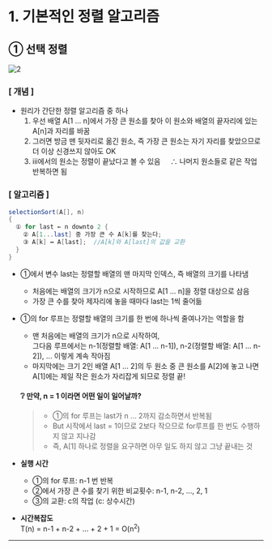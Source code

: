 # 1. 기본적인 정렬 알고리즘
## ① 선택 정렬  
![2](https://user-images.githubusercontent.com/50271884/66739470-ba10eb00-eeab-11e9-8d11-9c051d6a3543.png)  

### [ 개념 ]  
- 원리가 간단한 정렬 알고리즘 중 하나  
  1. 우선 배열 A[1 ... n]에서 가장 큰 원소를 찾아 이 원소와 배열의 끝자리에 있는 A[n]과 자리를 바꿈 
  2. 그러면 방금 맨 뒷자리로 옮긴 원소, 즉 가장 큰 원소는 자기 자리를 찾았으므로 더 이상 신경쓰지 않아도 OK  
  3. ⅲ에서의 원소는 정렬이 끝났다고 볼 수 있음 &nbsp;&nbsp;&nbsp; ∴ 나머지 원소들로 같은 작업 반복하면 됨
  
### [ 알고리즘 ]  
  
```java
selectionSort(A[], n) 
{
  ① for last ← n downto 2 {
    ② A[1...last] 중 가장 큰 수 A[k]를 찾는다;
    ③ A[k] ↔ A[last];  //A[k]와 A[last]의 값을 교환
  }
}
```
- ①에서 변수 last는 정렬할 배열의 맨 마지막 인덱스, 즉 배열의 크기를 나타냄
  - 처음에는 배열의 크기가 n으로 시작하므로 A[1 ... n]을 정렬 대상으로 삼음
  - 가장 큰 수를 찾아 제자리에 놓을 때마다 last는 1씩 줄어듦
- ①의 for 루프는 정렬할 배열의 크기를 한 번에 하나씩 줄여나가는 역할을 함
  - 맨 처음에는 배열의 크기가 n으로 시작하여,  
    그다음 루프에서는 n-1(정렬할 배열: A[1 ... n-1]), n-2(정렬할 배열: A[1 ... n-2]), ... 이렇게 계속 작아짐
  - 마지막에는 크기 2인 배열 A[1 ... 2]의 두 원소 중 큰 원소를 A[2]에 놓고 나면 A[1]에는 제일 작은 원소가 자리잡게 되므로 정렬 끝!  
    
  #### ❔ 만약, n = 1 이라면 어떤 일이 일어날까?    
  > * ①의 for 루프는 last가 n ... 2까지 감소하면서 반복됨  
  > * But 시작에서 last = 1이므로 2보다 작으므로 for루프를 한 번도 수행하지 않고 지나감  
  > * 즉, A[1] 하나로 정렬을 요구하면 아무 일도 하지 않고 그냥 끝내는 것  
  
- **실행 시간**
  - ①의 for 루프: n-1 번 반복
  - ②에서 가장 큰 수를 찾기 위한 비교횟수: n-1, n-2, ..., 2, 1
  - ③의 교환: c의 작업 (c: 상수시간)  
- **시간복잡도**  
  T(n) = n-1 + n-2 + ... + 2 + 1 = O(n<sup>2</sup>)  
  

<hr>
  
